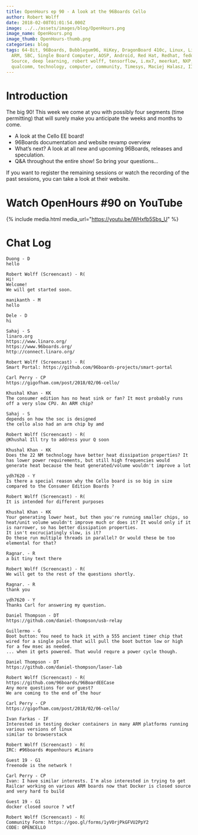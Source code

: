 ```yaml
---
title: OpenHours ep 90 - A look at the 96Boards Cello
author: Robert Wolff
date: 2018-02-08T01:01:54.000Z
image: ../../assets/images/blog/OpenHours.png
image_name: OpenHours.png
image_thumb: OpenHours-thumb.png
categories: blog
tags: 64-Bit, 96Boards, Bubblegum96, HiKey, DragonBoard 410c, Linux, Linaro,
  ARM, SBC, Single Board Computer, AOSP, Android, Red Hat, Redhat, fedora, Open
  Source, deep learning, robert wolff, tensorflow, i.mx7, meerkat, NXP,
  qualcomm, technology, computer, community, Timesys, Maciej Halasz, IIoT
---
```


# Introduction

The big 90! This week we come at you with possibly four segments (time permitting) that will surely make you anticipate the weeks and months to come.

- A look at the Cello EE board!
- 96Boards documentation and website revamp overview
- What’s next? A look at all new and upcoming 96Boards, releases and speculation.
- Q&A throughout the entire show! So bring your questions…

If you want to register the remaining sessions or watch the recording of the past sessions, you can take a look at their website.

# Watch OpenHours #90 on YouTube

{% include media.html media_url="https://youtu.be/WHxfb5Sbs_U" %}

# Chat Log

```
Duong - D
hello

Robert Wolff (Screencast) - R(
Hi!
Welcome!
We will get started soon.

manikanth - M
hello

Dele - D
hi

Sahaj - S
linaro.org
https://www.linaro.org/
https://www.96boards.org/
http://connect.linaro.org/

Robert Wolff (Screencast) - R(
Smart Portal: https://github.com/96boards-projects/smart-portal

Carl Perry - CP
https://gigofham.com/post/2018/02/06-cello/

Khushal Khan - KK
The consumer edition has no heat sink or fan? It most probably runs off a very slow CPU. An ARM chip?

Sahaj - S
depends on how the soc is designed
the cello also had an arm chip by amd

Robert Wolff (Screencast) - R(
@Khushal Ill try to address your Q soon

Khushal Khan - KK
Does the 22 NM technology have better heat dissipation properties? It has lower power requirements, but still high frequencies would generate heat because the heat generated/volume wouldn't improve a lot

ydh7620 - Y
Is there a special reason why the Cello board is so big in size compared to the Consumer Edition Boards ?

Robert Wolff (Screencast) - R(
It is intended for different purposes

Khushal Khan - KK
Your generating lower heat, but then you're running smaller chips, so heat/unit volume wouldn't improve much or does it? It would only if it is narrower, so has better dissipation properties.
It isn't excruciatingly slow, is it?
Do these run multiple threads in parallel? Or would these be too elemental for that?

Ragnar. - R
a bit tiny text there

Robert Wolff (Screencast) - R(
We will get to the rest of the questions shortly.

Ragnar. - R
thank you

ydh7620 - Y
Thanks Carl for answering my question.

Daniel Thompson - DT
https://github.com/daniel-thompson/usb-relay

Guillermo - G
Boot button: You need to hack it with a 555 ancient timer chip that wired for a single pulse that will pull the boot button low or high for a few msec as needed.
... when it gets powered. That would requre a power cycle though.

Daniel Thompson - DT
https://github.com/daniel-thompson/laser-lab

Robert Wolff (Screencast) - R(
https://github.com/96boards/96BoardEECase
Any more questions for our guest?
We are coming to the end of the hour

Carl Perry - CP
https://gigofham.com/post/2018/02/06-cello/

Ivan Farkas - IF
Interested in testing docker containers in many ARM platforms running various versions of linux
similar to browserstack

Robert Wolff (Screencast) - R(
IRC: #96boards #openhours #Linaro

Guest 19 - G1
freenode is the network !

Carl Perry - CP
Ivan: I have similar interests. I'm also interested in trying to get Railcar working on various ARM boards now that Docker is closed source and very hard to build

Guest 19 - G1
docker closed source ? wtf

Robert Wolff (Screencast) - R(
Community Form: https://goo.gl/forms/1yVOrjPkGFVU2PpY2
CODE: OPENCELLO
```
